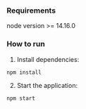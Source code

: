### Requirements

node version >= 14.16.0

### How to run

1. Install dependencies:
```bash
npm install
```

2. Start the application:
```bash
npm start
```
